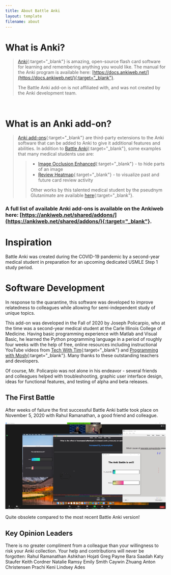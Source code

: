 ```yaml
---
title: About Battle Anki
layout: template
filename: about
---
```


# What is Anki?

>[Anki](https://apps.ankiweb.net/){:target="_blank"} is amazing, open-source flash card software for learning and remembering anything you
>would like. The manual for the Anki program is available here: [https://docs.ankiweb.net/](https://docs.ankiweb.net/){:target="_blank"}.
>
>The Battle Anki add-on is not affiliated with, and was not created by the Anki development team.

<br>

# What is an Anki add-on?

>[Anki add-ons](https://docs.ankiweb.net/addons.html?highlight=add#add-ons){:target="_blank"} are third-party extensions to the Anki software
>that can be added to Anki to give it additional features and abilities. In addition to
>[Battle Anki](https://ankiweb.net/shared/info/613520216){:target="_blank"}, some examples that many medical students use are:
>>- [Image Occlusion Enhanced](https://ankiweb.net/shared/info/1111933094){:target="_blank"} - to hide parts of an image
>>- [Review Heatmap](https://ankiweb.net/shared/info/1771074083){:target="_blank"} - to visualize past and future card review activity
>>
>> Other works by this talented medical student by the pseudnym Glutanimate are available
>> [here](https://glutanimate.com/projects/#anki-addons){:target="_blank"}.

### A full list of available Anki add-ons is available on the Ankiweb here: [https://ankiweb.net/shared/addons/](https://ankiweb.net/shared/addons/){:target="_blank"}.

# Inspiration

 Battle Anki was created during the COVID-19 pandemic by a second-year medical student in preparation for an upcoming
 dedicated USMLE Step 1 study period. 

# Software Development
 
 In response to the quarantine, this software was developed to improve relatedness to colleagues while allowing for
 semi-independent study of unique topics.
 
 This add-on was developed in the Fall of 2020 by Joseph Policarpio, who at the time was a second-year medical student
 at the Carle Illinois College of Medicine. Having basic programming experience with Matlab and Visual Basic, he 
 learned the Python programming language in a period of roughly four weeks with the help of free, online resources 
 including instructional YouTube videos from [Tech With Tim](https://www.youtube.com/c/TechWithTim){:target="_blank"} and [Programming
 with Mosh](https://www.youtube.com/c/programmingwithmosh){:target="_blank"}. Many thanks to these outstanding teachers and developers.
 
 Of course, Mr. Policarpio was not alone in his endeavor - several friends and colleagues helped with troubleshooting, graphic user
 interface design,  ideas for functional features, and testing of alpha and beta releases.

## The First Battle 

After weeks of failure the first successful Battle Anki battle took place on November 5, 2020 with Rahul Ramanathan, a good friend and colleague.

![The first battle with Rahul](./Images/thefirstbattlewithRahul.jpg)

Quite obsolete compared to the most recent Battle Anki version!
 
## Key Opinion Leaders
 
There is no greater compliment from a colleague than your willingness to risk your Anki collection. 
Your help and contributions will never be forgotten:
Rahul Ramanathan
Ashkhan Hojati
Greg Payne
Bara Saadah
Katy Staufer
Keith Cordner
Natalie Ramsy
Emily Smith
Caywin Zhuang
Anton Christensen
Prachi Keni
Lindsey Ades

 
 
 

